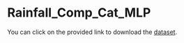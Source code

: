 # Rainfall_Comp_Cat_MLP

You can click on the provided link to download the [dataset](https://www.kaggle.com/competitions/playground-series-s5e3).
